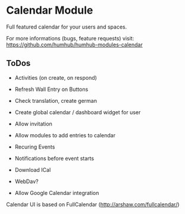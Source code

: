 Calendar Module
===============

Full featured calendar for your users and spaces.

For more informations (bugs, feature requests) visit:
<https://github.com/humhub/humhub-modules-calendar>

## ToDos

  - Activities (on create, on respond)
- Refresh Wall Entry on Buttons
- Check translation, create german 
- Create global calendar / dashboard widget for user

- Allow invitation 
- Allow modules to add entries to calendar
- Recuring Events
- Notifications before event starts
- Download ICal 
- WebDav?
- Allow Google Calendar integration


Calendar UI is based on FullCalendar (http://arshaw.com/fullcalendar/)
